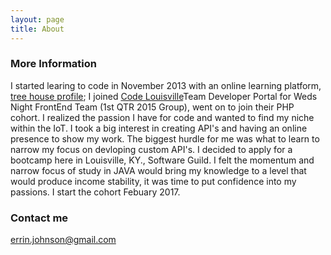 ```yaml
---
layout: page
title: About
---
```


### More Information
I started learing to code in November 2013 with an online learning platform, [tree house profile](https://teamtreehouse.com/errinejohnson); I joined [Code Louisville](https://codelouisville.org/)Team Developer Portal for Weds Night FrontEnd Team (1st QTR 2015 Group), went on to join their PHP cohort.  I realized the passion I have for code and wanted to find my niche within the IoT. I took a big interest in creating API's and having an online presence to show my work. The biggest hurdle for me was what to learn to narrow my focus on devloping custom API's. I decided to apply for a bootcamp here in Louisville, KY., Software Guild. I felt the momentum and narrow focus of study in JAVA would bring my knowledge to a level that would produce income stability, it was time to put confidence into my passions.  I start the cohort Febuary 2017.

### Contact me

[errin.johnson@gmail.com](mailto:errin.johnson@gmail.com)
